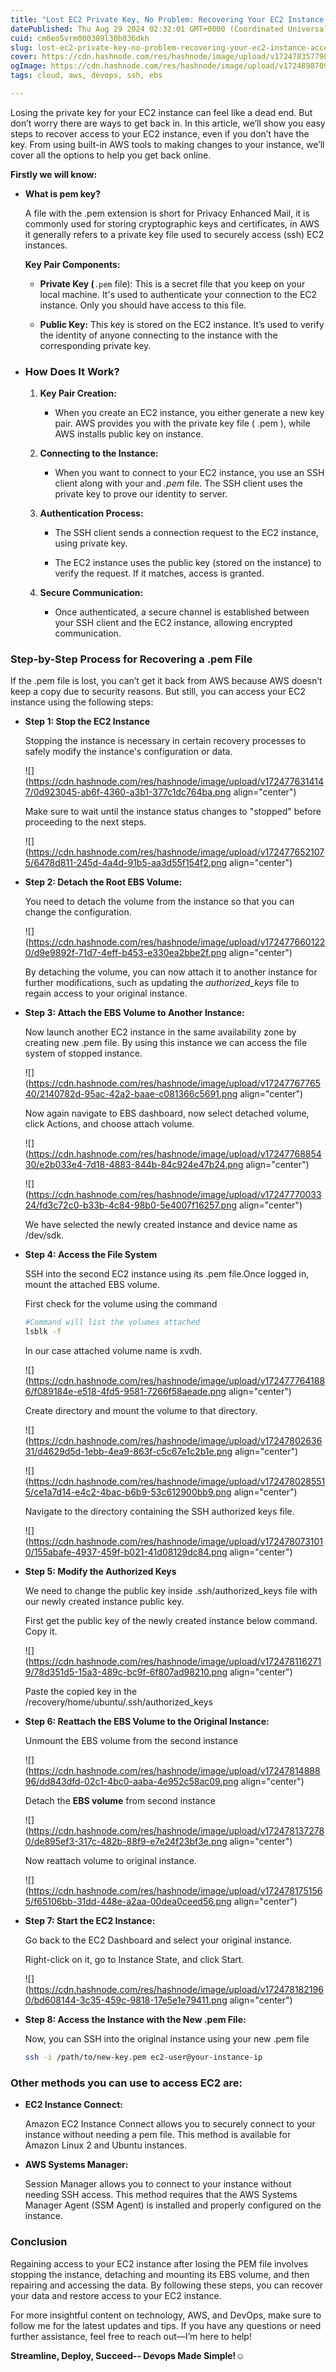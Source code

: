 ```yaml
---
title: "Lost EC2 Private Key, No Problem: Recovering Your EC2 Instance Access"
datePublished: Thu Aug 29 2024 02:32:01 GMT+0000 (Coordinated Universal Time)
cuid: cm0eo5vrm000309l30b036dkh
slug: lost-ec2-private-key-no-problem-recovering-your-ec2-instance-access
cover: https://cdn.hashnode.com/res/hashnode/image/upload/v1724783577989/61cecad2-fbb2-42fa-8c5c-da525b61dbd1.png
ogImage: https://cdn.hashnode.com/res/hashnode/image/upload/v1724898709186/03572679-a7c9-42ed-9a80-f9eca4c3d7ce.png
tags: cloud, aws, devops, ssh, ebs

---
```


Losing the private key for your EC2 instance can feel like a dead end. But don’t worry there are ways to get back in. In this article, we’ll show you easy steps to recover access to your EC2 instance, even if you don’t have the key. From using built-in AWS tools to making changes to your instance, we’ll cover all the options to help you get back online.

**Firstly we will know:**

* **What is pem key?**
    
    A file with the .pem extension is short for Privacy Enhanced Mail, it is commonly used for storing cryptographic keys and certificates, in AWS it generally refers to a private key file used to securely access (ssh) EC2 instances.
    
    **Key Pair Components:**
    
    * **Private Key (**`.pem` file): This is a secret file that you keep on your local machine. It's used to authenticate your connection to the EC2 instance. Only you should have access to this file.
        
    * **Public Key:** This key is stored on the EC2 instance. It’s used to verify the identity of anyone connecting to the instance with the corresponding private key.
        
* ### How Does It Work?
    
    1. **Key Pair Creation:**
        
        * When you create an EC2 instance, you either generate a new key pair. AWS provides you with the private key file ( .pem ), while AWS installs public key on instance.
            
    2. **Connecting to the Instance:**
        
        * When you want to connect to your EC2 instance, you use an SSH client along with your and *.pem* file. The SSH client uses the private key to prove our identity to server.
            
    3. **Authentication Process:**
        
        * The SSH client sends a connection request to the EC2 instance, using private key.
            
        * The EC2 instance uses the public key (stored on the instance) to verify the request. If it matches, access is granted.
            
    4. **Secure Communication:**
        
        * Once authenticated, a secure channel is established between your SSH client and the EC2 instance, allowing encrypted communication.
            
    

### Step-by-Step Process for Recovering a .pem File

If the .pem file is lost, you can’t get it back from AWS because AWS doesn’t keep a copy due to security reasons. But still, you can access your EC2 instance using the following steps:

* **Step 1: Stop the EC2 Instance**
    
    Stopping the instance is necessary in certain recovery processes to safely modify the instance's configuration or data.
    
    ![](https://cdn.hashnode.com/res/hashnode/image/upload/v1724776314147/0d923045-ab6f-4360-a3b1-377c1dc764ba.png align="center")
    
    Make sure to wait until the instance status changes to "stopped" before proceeding to the next steps.
    
    ![](https://cdn.hashnode.com/res/hashnode/image/upload/v1724776521075/6478d811-245d-4a4d-91b5-aa3d55f154f2.png align="center")
    
* **Step 2: Detach the Root EBS Volume:**
    
    You need to detach the volume from the instance so that you can change the configuration.
    
    ![](https://cdn.hashnode.com/res/hashnode/image/upload/v1724776601220/d9e9892f-71d7-4eff-b453-e330ea2bbe2f.png align="center")
    
    By detaching the volume, you can now attach it to another instance for further modifications, such as updating the *authorized\_keys* file to regain access to your original instance.
    
* **Step 3: Attach the EBS Volume to Another Instance:**
    
    Now launch another EC2 instance in the same availability zone by creating new .pem file. By using this instance we can access the file system of stopped instance.
    
    ![](https://cdn.hashnode.com/res/hashnode/image/upload/v1724776776540/2140782d-95ac-42a2-baae-c081366c5691.png align="center")
    
    Now again navigate to EBS dashboard, now select detached volume, click Actions, and choose attach volume.
    
    ![](https://cdn.hashnode.com/res/hashnode/image/upload/v1724776885430/e2b033e4-7d18-4883-844b-84c924e47b24.png align="center")
    
    ![](https://cdn.hashnode.com/res/hashnode/image/upload/v1724777003324/fd3c72c0-b33b-4c84-98b0-5e4007f16257.png align="center")
    
    We have selected the newly created instance and device name as /dev/sdk.
    
* **Step 4: Access the File System**
    
    SSH into the second EC2 instance using its .pem file.Once logged in, mount the attached EBS volume.
    
    First check for the volume using the command
    
    ```bash
    #Command will list the volumes attached
    lsblk -f
    ```
    
    In our case attached volume name is xvdh.
    
    ![](https://cdn.hashnode.com/res/hashnode/image/upload/v1724777641886/f089184e-e518-4fd5-9581-7266f58aeade.png align="center")
    
    Create directory and mount the volume to that directory.
    
    ![](https://cdn.hashnode.com/res/hashnode/image/upload/v1724780263631/d4629d5d-1ebb-4ea9-863f-c5c67e1c2b1e.png align="center")
    
    ![](https://cdn.hashnode.com/res/hashnode/image/upload/v1724780285515/ce1a7d14-e4c2-4bac-b6b9-53c612900bb9.png align="center")
    
    Navigate to the directory containing the SSH authorized keys file.
    
    ![](https://cdn.hashnode.com/res/hashnode/image/upload/v1724780731010/155abafe-4937-459f-b021-41d08129dc84.png align="center")
    
* **Step 5: Modify the Authorized Keys**
    
    We need to change the public key inside .ssh/authorized\_keys file with our newly created instance public key.
    
    First get the public key of the newly created instance below command. Copy it.
    
    ![](https://cdn.hashnode.com/res/hashnode/image/upload/v1724781162719/78d351d5-15a3-489c-bc9f-6f807ad98210.png align="center")
    
    Paste the copied key in the /recovery/home/ubuntu/.ssh/authorized\_keys
    
* **Step 6: Reattach the EBS Volume to the Original Instance:**
    
    Unmount the EBS volume from the second instance
    
    ![](https://cdn.hashnode.com/res/hashnode/image/upload/v1724781488896/dd843dfd-02c1-4bc0-aaba-4e952c58ac09.png align="center")
    
    Detach the **EBS volume** from second instance
    
    ![](https://cdn.hashnode.com/res/hashnode/image/upload/v1724781372780/de895ef3-317c-482b-88f9-e7e24f23bf3e.png align="center")
    
    Now reattach volume to original instance.
    
    ![](https://cdn.hashnode.com/res/hashnode/image/upload/v1724781751565/f65106bb-31dd-448e-a2aa-00dea0ceed56.png align="center")
    
* **Step 7: Start the EC2 Instance:**
    
    Go back to the EC2 Dashboard and select your original instance.
    
    Right-click on it, go to Instance State, and click Start.
    
    ![](https://cdn.hashnode.com/res/hashnode/image/upload/v1724781821960/bd608144-3c35-459c-9818-17e5e1e79411.png align="center")
    
* **Step 8: Access the Instance with the New .pem File:**
    
    Now, you can SSH into the original instance using your new .pem file
    
    ```bash
    ssh -i /path/to/new-key.pem ec2-user@your-instance-ip
    ```
    

### Other methods you can use to access EC2 are:

* **EC2 Instance Connect:**
    
    Amazon EC2 Instance Connect allows you to securely connect to your instance without needing a pem file. This method is available for Amazon Linux 2 and Ubuntu instances.
    
* **AWS Systems Manager:**
    
    Session Manager allows you to connect to your instance without needing SSH access. This method requires that the AWS Systems Manager Agent (SSM Agent) is installed and properly configured on the instance.
    

### **Conclusion**

Regaining access to your EC2 instance after losing the PEM file involves stopping the instance, detaching and mounting its EBS volume, and then repairing and accessing the data. By following these steps, you can recover your data and restore access to your EC2 instance.

For more insightful content on technology, AWS, and DevOps, make sure to follow me for the latest updates and tips. If you have any questions or need further assistance, feel free to reach out—I’m here to help!

**Streamline, Deploy, Succeed-- Devops Made Simple!☺️**
